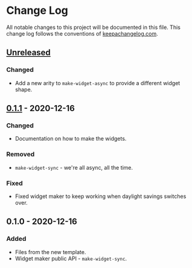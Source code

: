 # Change Log
All notable changes to this project will be documented in this file. This change log follows the conventions of [keepachangelog.com](http://keepachangelog.com/).

## [Unreleased]
### Changed
- Add a new arity to `make-widget-async` to provide a different widget shape.

## [0.1.1] - 2020-12-16
### Changed
- Documentation on how to make the widgets.

### Removed
- `make-widget-sync` - we're all async, all the time.

### Fixed
- Fixed widget maker to keep working when daylight savings switches over.

## 0.1.0 - 2020-12-16
### Added
- Files from the new template.
- Widget maker public API - `make-widget-sync`.

[Unreleased]: https://github.com/your-name/grpc-poc/compare/0.1.1...HEAD
[0.1.1]: https://github.com/your-name/grpc-poc/compare/0.1.0...0.1.1
